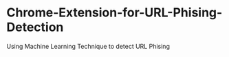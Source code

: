 # Chrome-Extension-for-URL-Phising-Detection
Using Machine Learning Technique to detect URL Phising 
